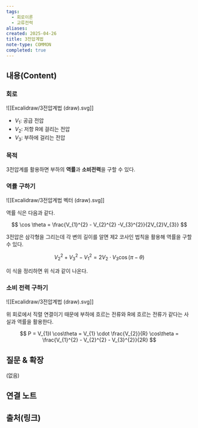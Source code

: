 ```yaml
---
tags:
  - 회로이론
  - 교류전력
aliases: 
created: 2025-04-26
title: 3전압계법
note-type: COMMON
completed: true
---
```


## 내용(Content)

### 회로

![[Excalidraw/3전압계법 (draw).svg]]

- $V_{1}$: 공급 전압
- $V_{2}$: 저항 R에 걸리는 전압
- $V_{3}$: 부하에 걸리는 전압

### 목적

3전압계를 활용하면 부하의 **역률**과 **소비전력**을 구할 수 있다.

### 역률 구하기

![[Excalidraw/3전압계법 벡터 (draw).svg]]

역률 식은 다음과 같다.

$$
\cos \theta = \frac{V_{1}^{2} - V_{2}^{2} -V_{3}^{2}}{2V_{2}V_{3}}
$$


3전압은 삼각형을 그리는데 각 변의 길이를 알면 제2 코사인 법칙을 활용해 역률을 구할 수 있다.

$$
V_{2}^{2} + V_{3}^{2} - V_{1}^{2} = 2 V_{2} \cdot V_{3} \cos(\pi - \theta)
$$

이 식을 정리하면 위 식과 같이 나온다.

### 소비 전력 구하기

![[Excalidraw/3전압계법 (draw).svg]]

위 회로에서 직렬 연결이기 때문에 부하에 흐르는 전류와 R에 흐르는 전류가 같다는 사실과 역률을 활용한다.

$$
P = V_{1}I \cos\theta = V_{1} \cdot \frac{V_{2}}{R} \cos\theta = \frac{V_{1}^{2} - V_{2}^{2} - V_{3}^{2}}{2R}
$$

## 질문 & 확장

(없음)

## 연결 노트

## 출처(링크)

